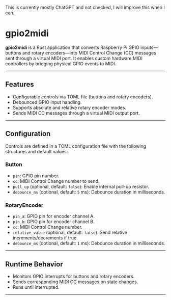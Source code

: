 This is currently mostly ChatGPT and not checked, I will improve this when I can.
# gpio2midi

**gpio2midi** is a Rust application that converts Raspberry Pi GPIO inputs—buttons and rotary encoders—into MIDI Control Change (CC) messages sent through a virtual MIDI port. It enables custom hardware MIDI controllers by bridging physical GPIO events to MIDI.

---

## Features

- Configurable controls via TOML file (buttons and rotary encoders).
- Debounced GPIO input handling.
- Supports absolute and relative rotary encoder modes.
- Sends MIDI CC messages through a virtual MIDI output port.

---

## Configuration

Controls are defined in a TOML configuration file with the following structures and default values:

### Button

- `pin`: GPIO pin number.
- `cc`: MIDI Control Change number to send.
- `pull_up` (optional, default: `false`): Enable internal pull-up resistor.
- `debounce_ms` (optional, default: `5` ms): Debounce duration in milliseconds.

### RotaryEncoder

- `pin_a`: GPIO pin for encoder channel A.
- `pin_b`: GPIO pin for encoder channel B.
- `cc`: MIDI Control Change number.
- `relative_value` (optional, default: `false`): Send relative increments/decrements if true.
- `debounce_ms` (optional, default: `1` ms): Debounce duration in milliseconds.

---

## Runtime Behavior

- Monitors GPIO interrupts for buttons and rotary encoders.
- Sends corresponding MIDI CC messages on state changes.
- Runs until interrupted.

---

